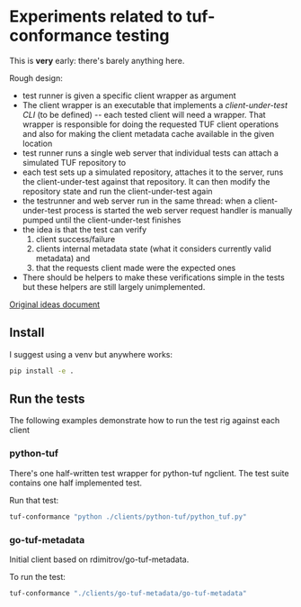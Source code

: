 # Experiments related to tuf-conformance testing

This is **very** early: there's barely anything here.

Rough design:

* test runner is given a specific client wrapper as argument
* The client wrapper is an executable that implements a _client-under-test CLI_ (to be defined)
  -- each tested client will need a wrapper. That wrapper is responsible for doing the requested TUF client
  operations and also for making the client metadata cache available in the given location
* test runner runs a single web server that individual tests can attach a simulated TUF repository to
* each test sets up a simulated repository, attaches it to the server, runs the client-under-test
  against that repository. It can then modify the repository state and run the client-under-test again
* the testrunner and web server run in the same thread: when a client-under-test process is started
  the web server request handler is manually pumped until the client-under-test finishes
* the idea is that the test can verify 
  1. client success/failure
  2. clients internal  metadata state (what it considers currently valid metadata) and
  3. that the requests client made were the expected ones
* There should be helpers to make these verifications simple in the tests but these helpers are still
  largely unimplemented.

[Original ideas document](https://docs.google.com/document/d/11bKcRoC0G8b_YnLfK0tj1RfJjrMfXGhO8Li2LA1FUUk/edit?usp=sharing)

## Install

I suggest using a venv but anywhere works:

```bash
pip install -e .
```

## Run the tests

The following examples demonstrate how to run the test rig against each client

### python-tuf

There's one half-written test wrapper for python-tuf ngclient.
The test suite contains one half implemented test.

Run that test:

```bash
tuf-conformance "python ./clients/python-tuf/python_tuf.py"
```

### go-tuf-metadata

Initial client based on rdimitrov/go-tuf-metadata.

To run the test:

```bash
tuf-conformance "./clients/go-tuf-metadata/go-tuf-metadata"
```
